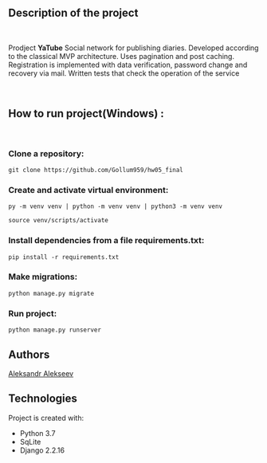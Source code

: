 ## Description of the project

&nbsp;

Prodject **YaTube** Social network for publishing diaries. Developed according to the classical MVP architecture. Uses pagination and post caching. Registration is implemented with data verification, password change and recovery via mail. Written tests that check the operation of the service

&nbsp;

## How to run project(Windows) :

&nbsp;

### Clone a repository:

```
git clone https://github.com/Gollum959/hw05_final
```

### Create and activate virtual environment:

```
py -m venv venv | python -m venv venv | python3 -m venv venv
```

```
source venv/scripts/activate
```

### Install dependencies from a file requirements.txt:

```
pip install -r requirements.txt
```

### Make migrations:

```
python manage.py migrate
```

### Run project:

```
python manage.py runserver
```

## Authors
[Aleksandr Alekseev](https://github.com/Gollum959/)

## Technologies

Project is created with:
* Python 3.7
* SqLite
* Django 2.2.16
